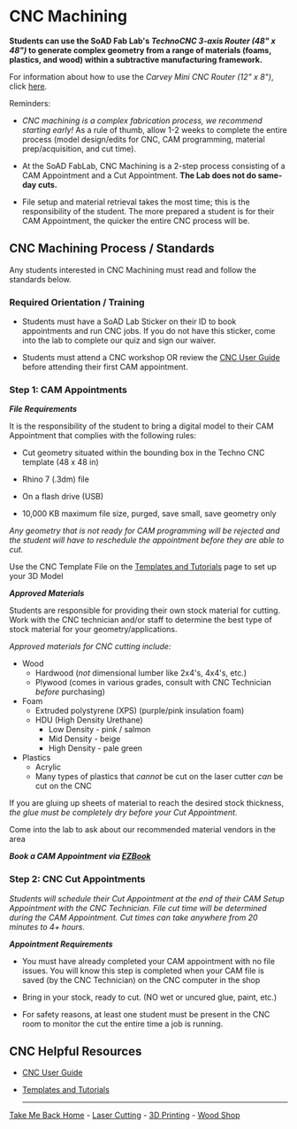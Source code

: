 
# CNC Machining

**Students can use the SoAD Fab Lab's *TechnoCNC 3-axis Router (48" x 48")* to generate complex geometry from a range of materials (foams, plastics, and wood) within a subtractive manufacturing framework.** 

For information about how to use the *Carvey Mini CNC Router (12" x 8")*, click [here](https://digitalfabricationlab-nyit-soad.github.io/resources/CarveyMiniCNC/). 


Reminders: 

* *CNC machining is a complex fabrication process, we recommend starting early!* As a rule of thumb, allow 1-2 weeks to complete the entire process (model design/edits for CNC, CAM programming, material prep/acquisition, and cut time). 


* At the SoAD FabLab, CNC Machining is a 2-step process consisting of a CAM Appointment and a Cut Appointment. **The Lab does not do same-day cuts.** 


* File setup and material retrieval takes the most time; this is the responsibility of the student. The more prepared a student is for their CAM Appointment, the quicker the entire CNC process will be.  
 

## CNC Machining Process / Standards 

Any students interested in CNC Machining must read and follow the standards below. 


### Required Orientation / Training 

* Students must have a SoAD Lab Sticker on their ID to book appointments and run CNC jobs. If you do not have this sticker, come into the lab to complete our quiz and sign our waiver.  


* Students must attend a CNC workshop OR review the [CNC User Guide](https://digitalfabricationlab-nyit-soad.github.io/resources/UserGuides/CNCmills) before attending their first CAM appointment.  


### Step 1: CAM Appointments  


***File Requirements***

It is the responsibility of the student to bring a digital model to their CAM Appointment that complies with the following rules:

* Cut geometry situated within the bounding box in the Techno CNC template (48 x 48 in)
  
* Rhino 7 (.3dm) file
  
* On a flash drive (USB)
  
* 10,000 KB maximum file size, purged, save small, save geometry only

*Any geometry that is not ready for CAM programming will be rejected and the student will have to reschedule the appointment before they are able to cut.* 

Use the CNC Template File on the [Templates and Tutorials](https://digitalfabricationlab-nyit-soad.github.io/resources/Tutorials&Templates/) page to set up your 3D Model


***Approved Materials***

Students are responsible for providing their own stock material for cutting. Work with the CNC technician and/or staff to determine the best type of stock material for your geometry/applications. 

*Approved materials for CNC cutting include:*

* Wood
   * Hardwood (*not* dimensional lumber like 2x4's, 4x4's, etc.)
   * Plywood (comes in various grades, consult with CNC Technician *before* purchasing)
* Foam
   * Extruded polystyrene (XPS) (purple/pink insulation foam)
   * HDU (High Density Urethane)
      * Low Density - pink / salmon
      * Mid Density - beige
      * High Density - pale green
* Plastics
   * Acrylic
   * Many types of plastics that *cannot* be cut on the laser cutter *can* be cut on the CNC

If you are gluing up sheets of material to reach the desired stock thickness, *the glue must be completely dry before your Cut Appointment.*  
 
Come into the lab to ask about our recommended material vendors in the area

***Book a CAM Appointment via [EZBook](https://new.ezbook.com/NYIT)***


### Step 2: CNC Cut Appointments

*Students will schedule their Cut Appointment at the end of their CAM Setup Appointment with the CNC Technician. File cut time will be determined during the CAM Appointment. Cut times can take anywhere from 20 minutes to 4+ hours.*


***Appointment Requirements***

* You must have already completed your CAM appointment with no file issues. You will know this step is completed when your CAM file is saved (by the CNC Technician) on the CNC computer in the shop
  
* Bring in your stock, ready to cut. (NO wet or uncured glue, paint, etc.)
  
* For safety reasons, at least one student must be present in the CNC room to monitor the cut the entire time a job is running.


## CNC Helpful Resources

* [CNC User Guide](https://github.com/DigitalFabricationLab-NYIT-SoAD/resources/blob/main/UserGuides/CNCmills.md)
  
* [Templates and Tutorials](https://digitalfabricationlab-nyit-soad.github.io/resources/Tutorials&Templates/)

  ___

[Take Me Back Home](https://digitalfabricationlab-nyit-soad.github.io/resources/) - [Laser Cutting](https://digitalfabricationlab-nyit-soad.github.io/resources/LaserCutters/) - [3D Printing](https://digitalfabricationlab-nyit-soad.github.io/resources/3Dprinters/) - [Wood Shop](https://digitalfabricationlab-nyit-soad.github.io/resources/ShopTools/)  
